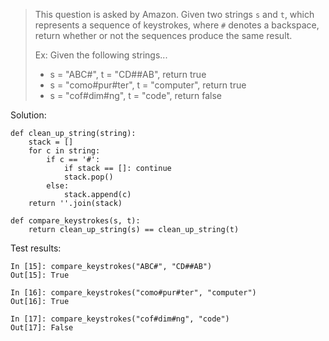 > This question is asked by Amazon. Given two strings `s` and `t`, which represents a sequence of keystrokes, where `#` denotes a backspace, return whether or not the sequences produce the same result.
> 
> Ex: Given the following strings...
> - s = "ABC#", t = "CD##AB", return true
> - s = "como#pur#ter", t = "computer", return true
> - s = "cof#dim#ng", t = "code", return false

Solution:
```
def clean_up_string(string):
    stack = []
    for c in string:
        if c == '#':
            if stack == []: continue
            stack.pop()
        else:
            stack.append(c)
    return ''.join(stack)

def compare_keystrokes(s, t):
    return clean_up_string(s) == clean_up_string(t)
```

Test results:
```
In [15]: compare_keystrokes("ABC#", "CD##AB")
Out[15]: True

In [16]: compare_keystrokes("como#pur#ter", "computer")
Out[16]: True

In [17]: compare_keystrokes("cof#dim#ng", "code")
Out[17]: False
```
